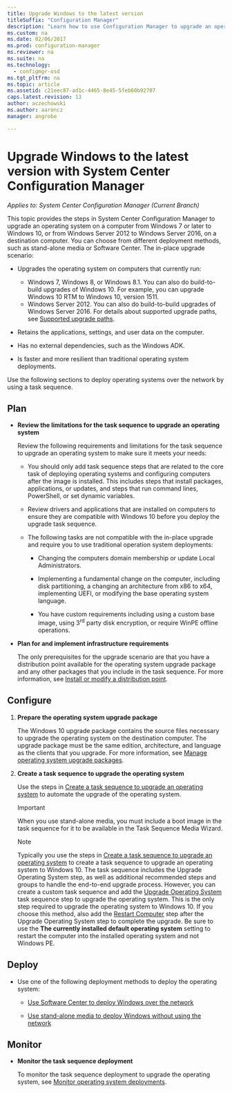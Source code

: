 ```yaml
---
title: Upgrade Windows to the latest version
titleSuffix: "Configuration Manager"
description: "Learn how to use Configuration Manager to upgrade an operating system from Windows 7 or later to Windows 10."
ms.custom: na
ms.date: 02/06/2017
ms.prod: configuration-manager
ms.reviewer: na
ms.suite: na
ms.technology:
  - configmgr-osd
ms.tgt_pltfrm: na
ms.topic: article
ms.assetid: c21eec87-ad1c-4465-8e45-5feb60b92707
caps.latest.revision: 13
author: aczechowski
ms.author: aaroncz
manager: angrobe

---
```

# Upgrade Windows to the latest version with System Center Configuration Manager

*Applies to: System Center Configuration Manager (Current Branch)*

This topic provides the steps in System Center Configuration Manager to upgrade an  operating system on a computer from Windows 7 or later to Windows 10, or from Windows Server 2012 to Windows Server 2016, on a destination computer. You can choose from different deployment methods, such as stand-alone media or Software Center. The in-place upgrade scenario:  

-   Upgrades the operating system on computers that currently run:
    - Windows 7, Windows 8, or Windows 8.1. You can also do build-to-build upgrades of Windows 10. For example, you can upgrade Windows 10 RTM to Windows 10, version 1511.  
    - Windows Server 2012. You can also do build-to-build upgrades of Windows Server 2016. For details about supported upgrade paths, see [Supported upgrade paths](https://docs.microsoft.com/windows-server/get-started/supported-upgrade-paths#upgrading-previous-retail-versions-of-windows-server-to-windows-server-2016).    

-   Retains the applications, settings, and user data on the computer.  

-   Has no external dependencies, such as the Windows ADK.  

-   Is faster and more resilient than traditional operating system deployments.  

 Use the following sections to deploy operating systems over the network by using a task sequence.  

##  <a name="BKMK_Plan"></a> Plan  

-   **Review the limitations for the task sequence to upgrade an operating system**  

     Review the following requirements and limitations  for the task sequence to upgrade an operating system to make sure it meets your needs:  

    -   You should only add task sequence steps that are related to the core task of deploying operating systems and configuring computers after the image is installed. This includes steps that install packages, applications, or updates, and steps that run command lines, PowerShell, or set dynamic variables.  

    -   Review drivers and applications that are installed on computers to ensure they are compatible with Windows 10 before you deploy the upgrade task sequence.  

    -   The following tasks are not compatible with the  in-place upgrade and require you to use traditional operation system deployments:  

        -   Changing the computers domain membership or update Local Administrators.  

        -   Implementing a fundamental change on the computer, including disk partitioning, a changing an architecture from x86 to x64, implementing UEFI, or modifying the base operating system language.  

        -   You have custom requirements including using a custom base image, using 3<sup>rd</sup> party disk encryption, or require WinPE offline operations.  

-   **Plan for and implement infrastructure requirements**  

     The only prerequisites for the upgrade scenario are that you have a distribution point available for the operating system upgrade package and any other packages that you include in the task sequence. For more information, see [Install or modify a distribution point](../../core/servers/deploy/configure/install-and-configure-distribution-points.md).

##  <a name="BKMK_Configure"></a> Configure  

1.  **Prepare the operating system upgrade package**  

     The Windows 10 upgrade package contains the source files necessary to upgrade the operating system on the destination computer. The upgrade package must be the same edition, architecture, and language as the clients that you upgrade.  For more information, see [Manage operating system upgrade packages](../get-started/manage-operating-system-upgrade-packages.md).  

2.  **Create a task sequence to upgrade the operating system**  

     Use the steps in [Create a task sequence to upgrade an operating system](create-a-task-sequence-to-upgrade-an-operating-system.md) to automate the upgrade of the operating system.  

    > [!IMPORTANT]
    > When you use stand-alone media, you must include a boot image in the task sequence for it to be available in the Task Sequence Media Wizard.

    > [!NOTE]  
    > Typically you use the steps in [Create a task sequence to upgrade an operating system](create-a-task-sequence-to-upgrade-an-operating-system.md) to create a task sequence to upgrade an operating system to Windows 10. The task sequence includes the Upgrade Operating System step, as well as additional recommended steps and groups to handle the end-to-end upgrade process. However, you can create a custom task sequence and add the [Upgrade Operating System](../understand/task-sequence-steps.md#BKMK_UpgradeOS) task sequence step to upgrade the operating system. This is the only step required to upgrade the operating system to Windows 10. If you choose this method, also add the [Restart Computer](../understand/task-sequence-steps.md#BKMK_RestartComputer) step after the Upgrade Operating System step to complete the upgrade. Be sure to use the **The currently installed default operating system** setting to restart the computer into the installed operating system and not Windows PE.  

##  <a name="BKMK_Deploy"></a> Deploy  

-   Use one of the following deployment methods to deploy the operating system:  

    -   [Use Software Center to deploy Windows over the network](use-software-center-to-deploy-windows-over-the-network.md)  

    -   [Use stand-alone media to deploy Windows without using the network](use-stand-alone-media-to-deploy-windows-without-using-the-network.md)  

## Monitor  

-   **Monitor the task sequence deployment**  

     To monitor the task sequence deployment  to upgrade the operating system, see [Monitor operating system deployments](monitor-operating-system-deployments.md).  
